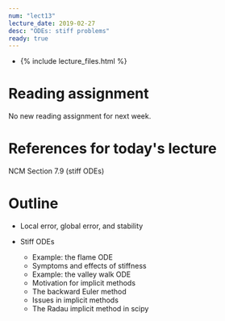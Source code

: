 ```yaml
---
num: "lect13"
lecture_date: 2019-02-27
desc: "ODEs: stiff problems"
ready: true
---
```


* {% include lecture_files.html %}

# Reading assignment

No new reading assignment for next week.

# References for today's lecture

NCM Section 7.9 (stiff ODEs)

# Outline

- Local error, global error, and stability 

- Stiff ODEs
  - Example: the flame ODE
  - Symptoms and effects of stiffness 
  - Example: the valley walk ODE
  - Motivation for implicit methods
  - The backward Euler method
  - Issues in implicit methods
  - The Radau implicit method in scipy
